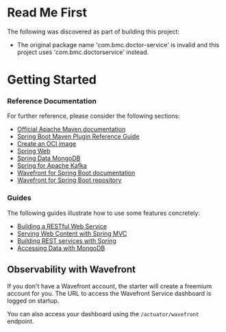 # Read Me First
The following was discovered as part of building this project:

* The original package name 'com.bmc.doctor-service' is invalid and this project uses 'com.bmc.doctorservice' instead.

# Getting Started

### Reference Documentation
For further reference, please consider the following sections:

* [Official Apache Maven documentation](https://maven.apache.org/guides/index.html)
* [Spring Boot Maven Plugin Reference Guide](https://docs.spring.io/spring-boot/docs/2.5.1/maven-plugin/reference/html/)
* [Create an OCI image](https://docs.spring.io/spring-boot/docs/2.5.1/maven-plugin/reference/html/#build-image)
* [Spring Web](https://docs.spring.io/spring-boot/docs/2.5.1/reference/htmlsingle/#boot-features-developing-web-applications)
* [Spring Data MongoDB](https://docs.spring.io/spring-boot/docs/2.5.1/reference/htmlsingle/#boot-features-mongodb)
* [Spring for Apache Kafka](https://docs.spring.io/spring-boot/docs/2.5.1/reference/htmlsingle/#boot-features-kafka)
* [Wavefront for Spring Boot documentation](https://docs.wavefront.com/wavefront_springboot.html)
* [Wavefront for Spring Boot repository](https://github.com/wavefrontHQ/wavefront-spring-boot)

### Guides
The following guides illustrate how to use some features concretely:

* [Building a RESTful Web Service](https://spring.io/guides/gs/rest-service/)
* [Serving Web Content with Spring MVC](https://spring.io/guides/gs/serving-web-content/)
* [Building REST services with Spring](https://spring.io/guides/tutorials/bookmarks/)
* [Accessing Data with MongoDB](https://spring.io/guides/gs/accessing-data-mongodb/)

## Observability with Wavefront

If you don't have a Wavefront account, the starter will create a freemium account for you.
The URL to access the Wavefront Service dashboard is logged on startup.

You can also access your dashboard using the `/actuator/wavefront` endpoint.
